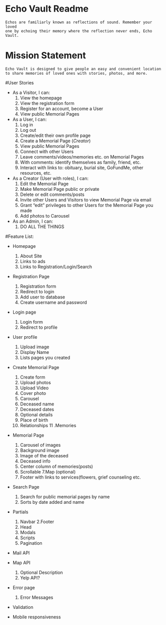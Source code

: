 # Echo Vault Readme
    Echos are familiarly known as reflections of sound. Remember your loved
    one by echoing their memory where the reflection never ends, Echo Vault.

# Mission Statement
    Echo Vault is designed to give people an easy and convenient location 
    to share memories of loved ones with stories, photos, and more.
    
#User Stories
 - As a Visitor, I can:
   1. View the homepage
   2. View the registration form
   3. Register for an account, become a User
   4. View public Memorial Pages
 - As a User, I can:
   1. Log in
   2. Log out
   3. Create/edit their own profile page
   4. Create a Memorial Page (*Creator*)
   5. View public Memorial Pages
   6. Connect with other Users
   7. Leave comments/videos/memories etc. on Memorial Pages
   8. With comments: identify themselves as family, friend, etc.
   9. Interact with links to: obituary, burial site, GoFundMe, other resources, etc.
 - As a Creator (User with roles), I can:
   1. Edit the Memorial Page
   2. Make Memorial Page public or private
   3. Delete or edit comments/posts
   4. Invite other Users and Visitors to view Memorial Page via email
   5. Grant “edit” privileges to other Users for the Memorial Page you made
   6. Add photos to Carousel
 - As an Admin, I can:
   1. DO ALL THE THINGS

#Feature List:
- Homepage
  1. About Site
  2. Links to ads
  3. Links to Registration/Login/Search
- Registration Page
  1. Registration form
  2. Redirect to login
  3. Add user to database
  4. Create username and password
- Login page
  1. Login form
  2. Redirect to profile
- User profile 
  1. Upload image
  2. Display Name
  3. Lists pages you created
- Create Memorial Page
  1. Create form
  2. Upload photos
  3. Upload Video
  4. Cover photo
  5. Carousel
  6. Deceased name
  7. Deceased dates
  8. Optional details
  9. Place of birth
  10. Relationships
  11 .Memories
- Memorial Page
  1. Carousel of images
  2. Background image
  3. Image of the deceased
  4. Deceased info
  5. Center column of memories(posts)
  6. Scrollable
  7.Map (optional)
  8. Footer with links to services(flowers, grief counseling etc.


- Search Page 
  1. Search for public memorial pages by name
  2. Sorts by date added and name

- Partials
  1. Navbar
  2.Footer
  3. Head
  4. Modals
  5. Scripts
  6. Pagination
- Mail API
- Map API
  1. Optional Description
  2. Yelp API? 
- Error page
  1. Error Messages
- Validation
- Mobile responsiveness



    
    

